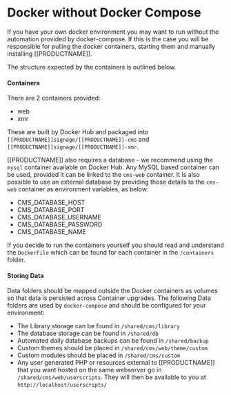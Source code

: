 <!--toc=cms_installation-->
# Docker without Docker Compose
If you have your own docker environment you may want to run without the
automation provided by docker-compose. If this is the case you will be responsible
for pulling the docker containers, starting them and manually installing [[PRODUCTNAME]].

The structure expected by the containers is outlined below.

#### Containers

There are 2 containers provided:

 - web
 - xmr

These are built by Docker Hub and packaged into `[[PRODUCTNAME]]signage/[[PRODUCTNAME]]-cms`
and `[[PRODUCTNAME]]signage/[[PRODUCTNAME]]-xmr`.

[[PRODUCTNAME]] also requires a database - we recommend using the `mysql` container available on
Docker Hub. Any MySQL based container can be used, provided it can be linked to the `cms-web`
container. It is also possible to use an external database by providing those details to the `cms-web`
container as environment variables, as below:

 - CMS_DATABASE_HOST
 - CMS_DATABASE_PORT
 - CMS_DATABASE_USERNAME
 - CMS_DATABASE_PASSWORD
 - CMS_DATABASE_NAME

If you decide to run the containers yourself you should read and understand the `DockerFile` which can
be found for each container in the `/containers` folder.

#### Storing Data

Data folders should be mapped outside the Docker containers as volumes so that data is persisted
across Container upgrades. The following Data folders are used by `docker-compose` and should
be configured for your environment:

 - The Library storage can be found in `/shared/cms/library`
 - The database storage can be found in `/shared/db`
 - Automated daily database backups can be found in `/shared/backup`
 - Custom themes should be placed in `/shared/cms/web/theme/custom`
 - Custom modules should be placed in `/shared/cms/custom`
 - Any user generated PHP or resources external to [[PRODUCTNAME]] that you want hosted
   on the same webserver go in `/shared/cms/web/userscripts`. They will then
   be available to you at `http://localhost/userscripts/`
